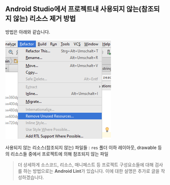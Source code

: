 ## Android Studio에서 프로젝트내 사용되지 않는(참조되지 않는) 리소스 제거 방법

방법은 아래와 같습니다.

![사용되지 않는 리소스 제거](/images/remove-unused-resources-01.png)

사용되지 않는 리소스(참조되지 않는) 파일들 : `res` 폴더 이하 레이아웃, drawable 등의 리소스들 중에서 프로젝트에 의해 참조되지 않는 파일

>더 상세하게 소스코드, 리소스, 매니페스트 등 프로젝트 구성요소들에 대해 검사를 하는 방법으로는 **Android Lint**가 있습니다. 이에 대한 설명은 추가로 글을 작성하겠습니다.